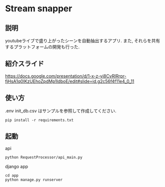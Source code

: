# Stream snapper 
## 説明
youtubeライブで盛り上がったシーンを自動抽出するアプリ. また, それらを共有するプラットフォームの開発も行った. 

## 紹介スライド
https://docs.google.com/presentation/d/1-x-z-yi8CvRIRrpr-fjHsA1q0IKzUEhoZpdMp1ldboE/edit#slide=id.g2c56f4f11e4_0_11

## 使い方
.env
init_db.csv
はサンプルを参照して作成してください.

```
pip install -r requirements.txt
```

## 起動

api

```
python RequestProcessor/api_main.py
```

django app

```
cd app
python manage.py runserver
```
